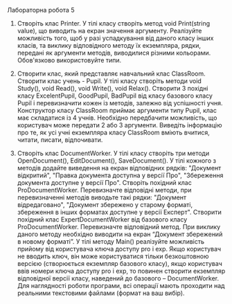 Лабораторна робота 5 
1) Створіть клас Printer. У тілі класу створіть метод void Print(string value), що виводить на екран значення аргументу. Реалізуйте можливість того, щоб у разі успадкування від даного класу інших класів, 
та виклику відповідного методу їх екземпляра, рядки, передані як аргументи методів, виводилися різними кольорами. Обов'язково використовуйте типи.

2) Створити клас, який представляє навчальний клас ClassRoom. Створити клас учень - Pupil. У тілі класу створіть методи void Study(), void Read(), void Write(), void Relax(). Створити 3 похідні класу ExcelentPupil, 
GoodPupil, BadPupil від класу базового класу Pupil і перевизначити кожен із методів, залежно від успішності учня. Конструктор класу ClassRoom приймає аргументи типу Pupil, клас має складатися із 4 учнів. 
Необхідно передбачити можливість, що користувач може передати 2 або 3 аргументи.
Виведіть інформацію про те, як усі учні екземпляра класу ClassRoom вміють вчитися, читати, писати, відпочивати.

3) Створіть клас DocumentWorker. У тілі класу створіть три методи OpenDocument(), EditDocument(), SaveDocument(). У тілі кожного з методів додайте виведення на екран відповідних рядків: "Документ відкритий",
 "Правка документа доступна у версії Про", "Збереження документа доступне у версії Про". Створіть похідний клас ProDocumentWorker. Перевизначте відповідні методи, при перевизначенні методів
 виводьте такі рядки: "Документ відредаговано", "Документ збережено у старому форматі, збереження в інших форматах доступне у версії Експерт". Створити похідний клас ExpertDocumentWorker 
від базового класу ProDocumentWorker. Перевизначте відповідний метод. При виклику даного методу необхідно виводити на екран “Документ збережений в новому форматі”. У тілі методу Main() 
реалізуйте можливість прийому від користувача ключа доступу pro і exp. Якщо користувач не вводить ключ, він може користуватися тільки безкоштовною версією (створюється екземпляр базового класу),
 якщо користувач ввів номери ключа доступу pro і exp, то повинен створити екземпляр відповідної версії класу, наведений до базового – DocumentWorker. Для наглядності роботи програми, 
всі операції мають проходити над реальними текстовими файлами (формат на ваш вибір).